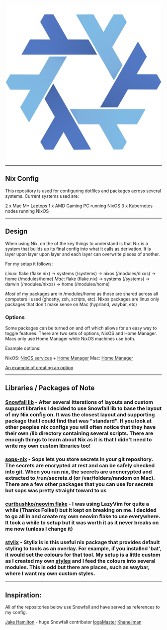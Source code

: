 <p align="center">
  <a href="https://github.com/curtbushko/nixos-config">
    <picture>
      <img src="https://raw.githubusercontent.com/curtbushko/nixos-config/main/nix-snowflake-colours.svg" width="500px" alt="Nix logo">
    </picture>
  </a>
</p>

* * *

## Nix Config

This repository is used for configuring dotfiles and packages across several systems. Current systems used are:

2 x Mac M* Laptops
1 x AMD Gaming PC running NixOS
3 x Kubernetes nodes running NixOS

* * *
## Design

When using Nix, on the of the key things to understand is that Nix is a system that builds up its final config into what it
calls as derivation. It is layer upon layer upon layer and each layer can overwrite pieces of another.

For my setup it follows:

*Linux*: flake (flake.nix) -> systems (/systems) -> nixos (/modules/nixos) -> home (/modules/home)
*Mac*: flake (flake.nix) -> systems (/systems) -> darwin (/modules/nixos) -> home (/modules/home)

*Most* of my packages are in /modules/home as those are shared across all computers I used (ghostty, zsh, scripts, etc). Nixos packages are linux only packages that don't make sense on Mac (hyprland, waybar, etc)

### Options

Some packages can be turned on and off which allows for an easy way to toggle features. There are two sets of options, NixOS and Home Manager. Macs only use Home Manager while NixOS machines use both.

Example options:

NixOS: [NixOS services](https://github.com/curtbushko/nixos-config/blob/main/systems/x86_64-linux/gamingrig/default.nix#L15) + [Home Manager](https://github.com/curtbushko/nixos-config/blob/main/homes/x86_64-linux/curtbushko%40gamingrig/default.nix#L20)
Mac: [Home Manager](https://github.com/curtbushko/nixos-config/blob/main/homes/aarch64-darwin/curtbushko%40m1-air/default.nix#L17)

[An example of creating an
option](https://github.com/curtbushko/nixos-config/blob/main/modules/home/git/default.nix#L11)

* * *
## Libraries / Packages of Note

### [Snowfall lib](https://snowfall.org/) - After several itterations of layouts and custom support libraries I decided to use Snowfall lib to base the layout of my Nix config on. It was the closest layout and supporting package that I could find that was "standard". If you look at other peoples nix configs you will often notice that they have their own /lib directory containing several scripts. There are enough things to learn about Nix as it is that I didn't need to write my own custom libraries too!

### [sops-nix](https://github.com/Mic92/sops-nix) - Sops lets you store secrets in your git repository. The secrets are encrypted at rest and can be safely checked into git. When you run nix, the secrets are unencrypted and extracted to /run/secrets.d (or /var/folders/random on Mac). There are a few other packages that you can use for secrets but sops was pretty straight toward to us

### [curtbushko/neovim flake](https://github.com/curtbushko/neovim) - I was using LazyVim for quite a while (Thanks Folke!) but it kept on breaking on me. I decided to go all in and create my own neovim flake to use everywhere. It took a while to setup but it was worth it as it never breaks on me now (unless I change it)

### [stylix](https://github.com/danth/stylix) - Stylix is is this useful nix package that provides default styling to tools as an overlay. For example, if you installed 'bat', it would set the colours for that tool. My setup is a little custom as I created my own [styles](https://github.com/curtbushko/nixos-config/tree/main/modules/home/styles) and I feed the colours into several modules. This is odd but there are places, such as waybar, where I want my own custom styles.

* * *
## Inspiration:

All of the repositories below use Snowfall and have served as references to my config.

[Jake Hamilton](https://github.com/jakehamilton/config) - huge Snowfall contributor
[IogaMaster](https://github.com/IogaMaster/dotfiles)
[Khaneliman](https://github.com/khaneliman/khanelinix)
